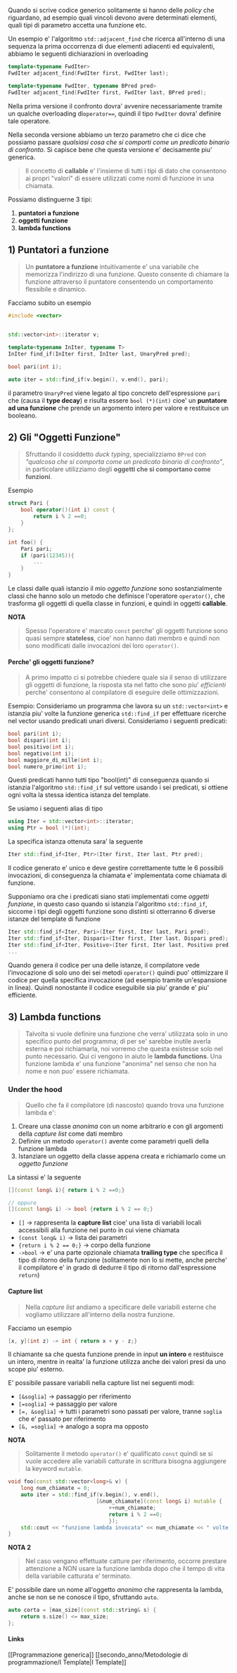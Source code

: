 Quando si scrive codice generico solitamente si hanno delle *policy* che riguardano, ad esempio quali vincoli devono avere determinati elementi, quali tipi di parametro accetta una funzione etc.

Un esempio e' l'algoritmo `std::adjacent_find` che ricerca all'interno di una sequenza la prima occorrenza di due elementi adiacenti ed equivalenti, abbiamo le seguenti dichiarazioni in overloading
```cpp
template<typename FwdIter>
FwdIter adjacent_find(FwdIter first, FwdIter last);

template<typename FwdIter, typename BPred pred>
FwdIter adjacent_find(FwdIter first, FwdIter last, BPred pred);
```
Nella prima versione il confronto dovra' avvenire necessariamente tramite un qualche overloading di`operator==`, quindi il tipo `FwdIter` dovra' definire tale operatore.

Nella seconda versione abbiamo un terzo parametro che ci dice che possiamo passare *qualsiasi cosa che si comporti come un predicato binario di confronto*.
Si capisce bene che questa versione e' decisamente piu' generica.

>Il concetto di **callable** e' l'insieme di tutti i tipi di dato che consentono ai propri "valori" di essere utilizzati come nomi di funzione in una chiamata.

Possiamo distinguerne 3 tipi:
1. **puntatori a funzione**
2. **oggetti funzione**
3. **lambda functions**

## 1) Puntatori a funzione
>Un **puntatore a funzione** intuitivamente e' una variabile che memorizza l'indirizzo di una funzione. Questo consente di chiamare la funzione attraverso il puntatore consentendo un comportamento flessibile e dinamico.

Facciamo subito un esempio
```cpp
#include <vector>


std::vector<int>::iterator v;

template<typename InIter, typename T>
InIter find_if(InIter first, InIter last, UnaryPred pred);

bool pari(int i);

auto iter = std::find_if(v.begin(), v.end(), pari);

```
il parametro `UnaryPred` viene legato al tipo concreto dell'espressione `pari` che (causa il **type decay**) e risulta essere `bool (*)(int)` cioe' un **puntatore ad una funzione** che prende un argomento intero per valore e restituisce un booleano.

## 2) Gli "Oggetti Funzione"
>Sfruttando il cosiddetto *duck typing*, specializziamo `BPred` con *"qualcosa che si comporta come un predicato binario di confronto"*, in particolare utilizziamo degli **oggetti che si comportano come funzioni**.

Esempio
```cpp
struct Pari {
	bool operator()(int i) const {
		return i % 2 ==0;
	}
};

int foo() {
	Pari pari;
	if (pari(12345)){
		...
	}
}

```

Le classi dalle quali istanzio il mio *oggetto funzione* sono sostanzialmente classi che hanno solo un metodo che definisce l'operatore `operator()`, che trasforma gli oggetti di quella classe in funzioni, e quindi in oggetti **callable**.

**NOTA**
>Spesso l'operatore e' marcato `const` perche' gli oggetti funzione sono quasi sempre **stateless**, cioe' non hanno dati membro e quindi non sono modificati dalle invocazioni dei loro `operator()`.

#### Perche' gli oggetti funzione?
>A primo impatto ci si potrebbe chiedere quale sia il senso di utilizzare gli oggetti di funzione, la risposta sta nel fatto che sono piu' *efficienti* perche' consentono al compilatore di eseguire delle ottimizzazioni.

Esempio:
Consideriamo un programma che lavora su un `std::vector<int>` e istanzia piu' volte la funzione generica `std::find_if` per effettuare ricerche nel vector usando predicati unari diversi. Consideriamo i seguenti predicati:
```cpp
bool pari(int i);
bool dispari(int i);
bool positivo(int i);
bool negativo(int i);
bool maggiore_di_mille(int i);
bool numero_primo(int i);
```
Questi predicati hanno tutti tipo "bool(int)" di conseguenza quando si istanzia l'algoritmo `std::find_if` sul vettore usando i sei predicati, si ottiene ogni volta la stessa identica istanza del template.

Se usiamo i seguenti alias di tipo
```cpp
using Iter = std::vector<int>::iterator;
using Ptr = bool (*)(int);
```
La specifica istanza ottenuta sara' la seguente
```cpp
Iter std::find_if<Iter, Ptr>(Iter first, Iter last, Ptr pred);
```

Il codice generato e' unico e deve gestire correttamente tutte le 6 possibili invocazioni, di conseguenza la chiamata e' implementata come chiamata di funzione.

Supponiamo ora che i predicati siano stati implementati come *oggetti funzione*, in questo caso quando si istanzia l'algoritmo `std::find_if`, siccome i tipi degli oggetti funzione sono distinti si otterranno 6 diverse istanze del template di funzione
```cpp
Iter std::find_if<Iter, Pari>(Iter first, Iter last, Pari pred);
Iter std::find_if<Iter, Dispari>(Iter first, Iter last, Dispari pred);
Iter std::find_if<Iter, Positivo>(Iter first, Iter last, Positivo pred);
...
```
Quando genera il codice per una delle istanze, il compilatore vede l'invocazione di solo uno dei sei metodi `operator()` quindi puo' ottimizzare il codice per quella specifica invocazione (ad esempio tramite un'espansione in linea). Quindi nonostante il codice eseguibile sia piu' grande e' piu' efficiente.

## 3) Lambda functions
>Talvolta si vuole definire una funzione che verra' utilizzata solo in uno specifico punto del programma; di per se' sarebbe inutile averla esterna e poi richiamarla, noi vorremo che questa esistesse solo nel punto necessario. Qui ci vengono in aiuto le **lambda functions**. Una funzione lambda e' una funzione "anonima" nel senso che non ha nome e non puo' essere richiamata.

### Under the hood
>Quello che fa il compilatore (di nascosto) quando trova una funzione lambda e':

1. Creare una classe *anonima* con un nome arbitrario e con gli argomenti della *capture list* come dati membro
2. Definire un metodo `operator()` avente come parametri quelli della funzione lambda
3. Istanziare un oggetto della classe appena creata e richiamarlo come un *oggetto funzione*

La sintassi e' la seguente
```cpp
[](const long& i){ return i % 2 ==0;}

// oppure
[](const long& i) -> bool {return i % 2 == 0;}

```
- `[]` -> rappresenta la **capture list** cioe' una lista di variabili locali accessibili alla funzione nel punto in cui viene chiamata
- `(const long& i)` -> lista dei parametri
- `{return i % 2 == 0;}` -> corpo della funzione
- `->bool` -> e' una parte opzionale chiamata **trailing type** che specifica il tipo di ritorno della funzione (solitamente non lo si mette, anche perche' il compilatore e' in grado di dedurre il tipo di ritorno dall'espressione `return`)

#### Capture list
>Nella *capture list* andiamo a specificare delle variabili esterne che vogliamo utilizzare all'interno della nostra funzione.

Facciamo un esempio
```cpp
[x, y](int z) -> int { return x + y - z;}
```
Il chiamante sa che questa funzione prende in input **un intero** e restituisce un intero, mentre in realta' la funzione utilizza anche dei valori presi da uno scope piu' esterno.

E' possibile passare variabili nella capture list nei seguenti modi:
- `[&soglia]` -> passaggio per riferimento
- `[=soglia]` -> passaggio per valore
- `[=, &soglia]` -> tutti i parametri sono passati per valore, tranne `soglia` che e' passato per riferimento
- `[&, =soglia]` -> analogo a sopra ma opposto

**NOTA**
>Solitamente il metodo `operator()` e' qualificato `const` quindi se si vuole accedere alle variabili catturate in scrittura bisogna aggiungere la keyword `mutable`.

```cpp
void foo(const std::vector<long>& v) {
	long num_chiamate = 0;
	auto iter = std::find_if(v.begin(), v.end(), 
							[&num_chiamate](const long& i) mutable {
								++num_chiamate;
								return i % 2 ==0;
								});
	std::cout << "funzione lambda invocata" << num_chiamate << " volte \n";
}
```

**NOTA 2**
>Nel caso vengano effettuate catture per riferimento, occorre prestare attenzione a NON usare la funzione lambda dopo che il tempo di vita della variabile catturata e' terminato.

E' possibile dare un nome all'oggetto *anonimo* che rappresenta la lambda, anche se non se ne conosce il tipo, sfruttando `auto`.
```cpp
auto corta = [max_size](const std::string& s) {
	return s.size() <= max_size;
};
```

#### Links
[[Programmazione generica]]
[[secondo_anno/Metodologie di programmazione/I Template|I Template]]



